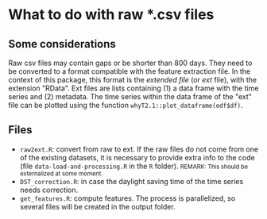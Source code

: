 # What to do with raw *.csv files

## Some considerations

Raw csv files may contain gaps or be shorter than 800 days. They need to be converted to a format compatible with the feature extraction file. In the context of this package, this format is the _extended file_ (or _ext_ file), with the extension "RData". Ext files are lists containing (1) a data frame with the time series and (2) metadata. The time series within the data frame of the "ext" file can be plotted using the function ``whyT2.1::plot_dataframe(edf$df)``.

## Files

* ``raw2ext.R``: convert from raw to ext. If the raw files do not come from one of the existing datasets, it is necessary to provide extra info to the code (file ``data-load-and-processing.R`` in the ``R`` folder). <small>REMARK: This should be externalized at some moment.</small>
* ``DST_correction.R``: in case the daylight saving time of the time series needs correction.
* ``get_features.R``: compute features. The process is parallelized, so several files will be created in the output folder.